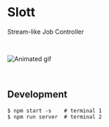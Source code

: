 # Slott 

Stream-like Job Controller

<br/>

![Animated gif](../screenshot/screenshots/out2.gif?raw=true)

<br/>

## Development

```
$ npm start -s    # terminal 1
$ npm run server  # terminal 2
```
